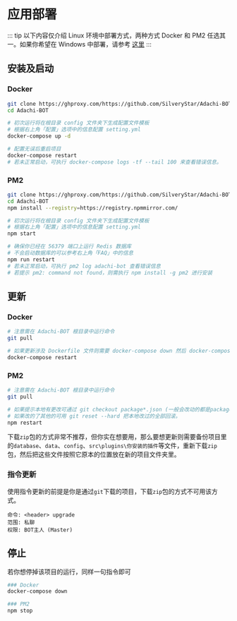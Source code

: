 # 应用部署

::: tip
以下内容仅介绍 Linux 环境中部署方式，两种方式 Docker 和 PM2 任选其一。如果你希望在 Windows 中部署，请参考 [这里](./windows.md)
:::

## 安装及启动

### Docker

```bash
git clone https://ghproxy.com/https://github.com/SilveryStar/Adachi-BOT.git
cd Adachi-BOT

# 初次运行将在根目录 config 文件夹下生成配置文件模板
# 根据右上角「配置」选项中的信息配置 setting.yml
docker-compose up -d

# 配置无误后重启项目
docker-compose restart
# 若未正常启动，可执行 docker-compose logs -tf --tail 100 来查看错误信息。
```

### PM2

```bash
git clone https://ghproxy.com/https://github.com/SilveryStar/Adachi-BOT.git
cd Adachi-BOT
npm install --registry=https://registry.npmmirror.com/

# 初次运行将在根目录 config 文件夹下生成配置文件模板
# 根据右上角「配置」选项中的信息配置 setting.yml
npm start

# 确保你已经在 56379 端口上运行 Redis 数据库
# 不会启动数据库的可以参考右上角「FAQ」中的信息
npm run restart
# 若未正常启动，可执行 pm2 log adachi-bot 查看错误信息
# 若提示 pm2: command not found，则需执行 npm install -g pm2 进行安装
```

## 更新

### Docker

```bash
# 注意需在 Adachi-BOT 根目录中运行命令
git pull

# 如果更新涉及 Dockerfile 文件则需要 docker-compose down 然后 docker-compose up -d --build
docker-compose restart
```

### PM2

```bash
# 注意需在 Adachi-BOT 根目录中运行命令
git pull

# 如果提示本地有更改可通过 git checkout package*.json (一般会改动的都是package-lock.json文件)
# 如果改的了其他的可用 git reset --hard 把本地改过的全部回滚。
npm restart
```

下载`zip`包的方式非常不推荐，但你实在想要用，那么要想更新则需要备份项目里的`database`、`data`、`config`、`src\plugins\你安装的插件`等文件，重新下载`zip`
包，然后把这些文件按照它原本的位置放在新的项目文件夹里。

### 指令更新

使用指令更新的前提是你是通过`git`下载的项目，下载`zip`包的方式不可用该方式。

```
命令: <header> upgrade
范围: 私聊
权限: BOT主人 (Master)
```

## 停止

若你想停掉该项目的运行，同样一句指令即可
```bash
### Docker
docker-compose down

### PM2
npm stop
```


